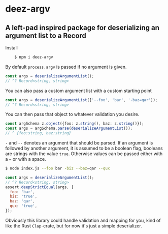 # deez-argv

## A left-pad inspired package for deserializing an argument list to a Record

Install

```bash
    $ npm i deez-argv
```

By default `process.argv` is passed if no argument is given.

```ts
const args = deserializeArgumentList();
// ^? Record<string, string>
```

You can also pass a custom argument list with a custom starting point

```ts
const args = deserializeArgumentList(['--foo', 'bar', '-baz=qar']);
// ^? Record<string, string>
```

You can then pass that object to whatever validation you desire.

```ts
const argSchema z.object({foo: z.string(), baz: z.string()});
const args = argSchema.parse(deserializeArgumentList());
// ^ {foo:string, baz:string}
```

`-` and `--` denotes an argument that should be parsed.
If an argument is followed by another argument, it is assumed to be a boolean flag, booleans are strings with the value `true`.
Otherwise values can be passed either with a `=` or with a space.

```bash
$ node index.js --foo bar -biz --baz=qar --qux
```

```js
const args = deserializeArgumentList();
// ^? Record<string, string>
assert.deepStrictEqual(args, {
  foo: 'bar',
  biz: 'true',
  baz: 'qar',
  qux: 'true',
});
```

Obviously this library could handle validation and mapping for you, kind of like the Rust `Clap`-crate,
but for now it's just a simple deserializer.
